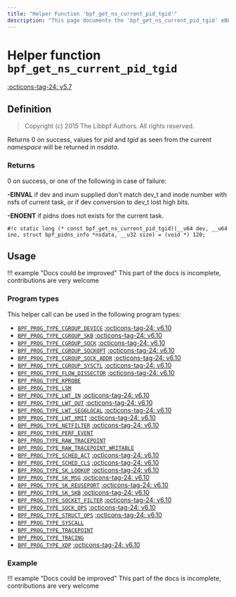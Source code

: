 ```yaml
---
title: "Helper Function 'bpf_get_ns_current_pid_tgid'"
description: "This page documents the 'bpf_get_ns_current_pid_tgid' eBPF helper function, including its definition, usage, program types that can use it, and examples."
---
```

# Helper function `bpf_get_ns_current_pid_tgid`

<!-- [FEATURE_TAG](bpf_get_ns_current_pid_tgid) -->
[:octicons-tag-24: v5.7](https://github.com/torvalds/linux/commit/b4490c5c4e023f09b7d27c9a9d3e7ad7d09ea6bf)
<!-- [/FEATURE_TAG] -->

## Definition

> Copyright (c) 2015 The Libbpf Authors. All rights reserved.


<!-- [HELPER_FUNC_DEF] -->
Returns 0 on success, values for _pid_ and _tgid_ as seen from the current _namespace_ will be returned in _nsdata_.

### Returns

0 on success, or one of the following in case of failure:

**-EINVAL** if dev and inum supplied don't match dev_t and inode number with nsfs of current task, or if dev conversion to dev_t lost high bits.

**-ENOENT** if pidns does not exists for the current task.

`#!c static long (* const bpf_get_ns_current_pid_tgid)(__u64 dev, __u64 ino, struct bpf_pidns_info *nsdata, __u32 size) = (void *) 120;`
<!-- [/HELPER_FUNC_DEF] -->

## Usage

!!! example "Docs could be improved"
    This part of the docs is incomplete, contributions are very welcome

### Program types

This helper call can be used in the following program types:

<!-- DO NOT EDIT MANUALLY -->
<!-- [HELPER_FUNC_PROG_REF] -->
 * [`BPF_PROG_TYPE_CGROUP_DEVICE`](../program-type/BPF_PROG_TYPE_CGROUP_DEVICE.md) [:octicons-tag-24: v6.10](https://github.com/torvalds/linux/commit/eb166e522c77699fc19bfa705652327a1e51a117)
 * [`BPF_PROG_TYPE_CGROUP_SKB`](../program-type/BPF_PROG_TYPE_CGROUP_SKB.md) [:octicons-tag-24: v6.10](https://github.com/torvalds/linux/commit/eb166e522c77699fc19bfa705652327a1e51a117)
 * [`BPF_PROG_TYPE_CGROUP_SOCK`](../program-type/BPF_PROG_TYPE_CGROUP_SOCK.md) [:octicons-tag-24: v6.10](https://github.com/torvalds/linux/commit/eb166e522c77699fc19bfa705652327a1e51a117)
 * [`BPF_PROG_TYPE_CGROUP_SOCKOPT`](../program-type/BPF_PROG_TYPE_CGROUP_SOCKOPT.md) [:octicons-tag-24: v6.10](https://github.com/torvalds/linux/commit/eb166e522c77699fc19bfa705652327a1e51a117)
 * [`BPF_PROG_TYPE_CGROUP_SOCK_ADDR`](../program-type/BPF_PROG_TYPE_CGROUP_SOCK_ADDR.md) [:octicons-tag-24: v6.10](https://github.com/torvalds/linux/commit/eb166e522c77699fc19bfa705652327a1e51a117)
 * [`BPF_PROG_TYPE_CGROUP_SYSCTL`](../program-type/BPF_PROG_TYPE_CGROUP_SYSCTL.md) [:octicons-tag-24: v6.10](https://github.com/torvalds/linux/commit/eb166e522c77699fc19bfa705652327a1e51a117)
 * [`BPF_PROG_TYPE_FLOW_DISSECTOR`](../program-type/BPF_PROG_TYPE_FLOW_DISSECTOR.md) [:octicons-tag-24: v6.10](https://github.com/torvalds/linux/commit/eb166e522c77699fc19bfa705652327a1e51a117)
 * [`BPF_PROG_TYPE_KPROBE`](../program-type/BPF_PROG_TYPE_KPROBE.md)
 * [`BPF_PROG_TYPE_LSM`](../program-type/BPF_PROG_TYPE_LSM.md)
 * [`BPF_PROG_TYPE_LWT_IN`](../program-type/BPF_PROG_TYPE_LWT_IN.md) [:octicons-tag-24: v6.10](https://github.com/torvalds/linux/commit/eb166e522c77699fc19bfa705652327a1e51a117)
 * [`BPF_PROG_TYPE_LWT_OUT`](../program-type/BPF_PROG_TYPE_LWT_OUT.md) [:octicons-tag-24: v6.10](https://github.com/torvalds/linux/commit/eb166e522c77699fc19bfa705652327a1e51a117)
 * [`BPF_PROG_TYPE_LWT_SEG6LOCAL`](../program-type/BPF_PROG_TYPE_LWT_SEG6LOCAL.md) [:octicons-tag-24: v6.10](https://github.com/torvalds/linux/commit/eb166e522c77699fc19bfa705652327a1e51a117)
 * [`BPF_PROG_TYPE_LWT_XMIT`](../program-type/BPF_PROG_TYPE_LWT_XMIT.md) [:octicons-tag-24: v6.10](https://github.com/torvalds/linux/commit/eb166e522c77699fc19bfa705652327a1e51a117)
 * [`BPF_PROG_TYPE_NETFILTER`](../program-type/BPF_PROG_TYPE_NETFILTER.md) [:octicons-tag-24: v6.10](https://github.com/torvalds/linux/commit/eb166e522c77699fc19bfa705652327a1e51a117)
 * [`BPF_PROG_TYPE_PERF_EVENT`](../program-type/BPF_PROG_TYPE_PERF_EVENT.md)
 * [`BPF_PROG_TYPE_RAW_TRACEPOINT`](../program-type/BPF_PROG_TYPE_RAW_TRACEPOINT.md)
 * [`BPF_PROG_TYPE_RAW_TRACEPOINT_WRITABLE`](../program-type/BPF_PROG_TYPE_RAW_TRACEPOINT_WRITABLE.md)
 * [`BPF_PROG_TYPE_SCHED_ACT`](../program-type/BPF_PROG_TYPE_SCHED_ACT.md) [:octicons-tag-24: v6.10](https://github.com/torvalds/linux/commit/eb166e522c77699fc19bfa705652327a1e51a117)
 * [`BPF_PROG_TYPE_SCHED_CLS`](../program-type/BPF_PROG_TYPE_SCHED_CLS.md) [:octicons-tag-24: v6.10](https://github.com/torvalds/linux/commit/eb166e522c77699fc19bfa705652327a1e51a117)
 * [`BPF_PROG_TYPE_SK_LOOKUP`](../program-type/BPF_PROG_TYPE_SK_LOOKUP.md) [:octicons-tag-24: v6.10](https://github.com/torvalds/linux/commit/eb166e522c77699fc19bfa705652327a1e51a117)
 * [`BPF_PROG_TYPE_SK_MSG`](../program-type/BPF_PROG_TYPE_SK_MSG.md) [:octicons-tag-24: v6.10](https://github.com/torvalds/linux/commit/eb166e522c77699fc19bfa705652327a1e51a117)
 * [`BPF_PROG_TYPE_SK_REUSEPORT`](../program-type/BPF_PROG_TYPE_SK_REUSEPORT.md) [:octicons-tag-24: v6.10](https://github.com/torvalds/linux/commit/eb166e522c77699fc19bfa705652327a1e51a117)
 * [`BPF_PROG_TYPE_SK_SKB`](../program-type/BPF_PROG_TYPE_SK_SKB.md) [:octicons-tag-24: v6.10](https://github.com/torvalds/linux/commit/eb166e522c77699fc19bfa705652327a1e51a117)
 * [`BPF_PROG_TYPE_SOCKET_FILTER`](../program-type/BPF_PROG_TYPE_SOCKET_FILTER.md) [:octicons-tag-24: v6.10](https://github.com/torvalds/linux/commit/eb166e522c77699fc19bfa705652327a1e51a117)
 * [`BPF_PROG_TYPE_SOCK_OPS`](../program-type/BPF_PROG_TYPE_SOCK_OPS.md) [:octicons-tag-24: v6.10](https://github.com/torvalds/linux/commit/eb166e522c77699fc19bfa705652327a1e51a117)
 * [`BPF_PROG_TYPE_STRUCT_OPS`](../program-type/BPF_PROG_TYPE_STRUCT_OPS.md) [:octicons-tag-24: v6.10](https://github.com/torvalds/linux/commit/eb166e522c77699fc19bfa705652327a1e51a117)
 * [`BPF_PROG_TYPE_SYSCALL`](../program-type/BPF_PROG_TYPE_SYSCALL.md)
 * [`BPF_PROG_TYPE_TRACEPOINT`](../program-type/BPF_PROG_TYPE_TRACEPOINT.md)
 * [`BPF_PROG_TYPE_TRACING`](../program-type/BPF_PROG_TYPE_TRACING.md)
 * [`BPF_PROG_TYPE_XDP`](../program-type/BPF_PROG_TYPE_XDP.md) [:octicons-tag-24: v6.10](https://github.com/torvalds/linux/commit/eb166e522c77699fc19bfa705652327a1e51a117)
<!-- [/HELPER_FUNC_PROG_REF] -->

### Example

!!! example "Docs could be improved"
    This part of the docs is incomplete, contributions are very welcome
